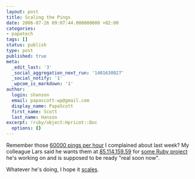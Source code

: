 ```yaml
---
layout: post
title: Scaling the Pings
date: 2006-07-26 09:07:44.000000000 +02:00
categories:
- papatech
tags: []
status: publish
type: post
published: true
meta:
  _edit_last: '3'
  _social_aggregation_next_run: '1401630827'
  _social_notify: '1'
  _wpcom_is_markdown: '1'
author:
  login: shanson
  email: papascott-wp@gmail.com
  display_name: PapaScott
  first_name: Scott
  last_name: Hanson
excerpt: !ruby/object:Hpricot::Doc
  options: {}
---
```

<p>Remember those <a href="http://www.papascott.de/archives/2006/07/19/dont-keep-knocking/">60000 pings per hour</a> I complained about last week? My colleague Lars said he wants them at <a href="http://85.114.159.59/">85.114.159.59</a> for <a href="http://usrportage.de/archives/661-Multithreaded-TCP-server-in-Ruby.html">some Ruby project</a> he's working on and is supposed to be ready "real soon now".</p>
<p>Whatever he's doing, I hope it <a href="http://www.amazon.de/gp/product/0596102356">scales</a>.</p>
